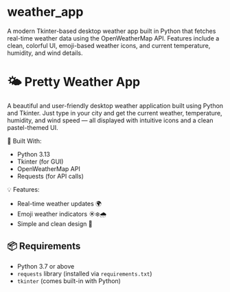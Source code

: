 # weather_app
A modern Tkinter-based desktop weather app built in Python that fetches real-time weather data using the OpenWeatherMap API. Features include a clean, colorful UI, emoji-based weather icons, and current temperature, humidity, and wind details.

# 🌤️ Pretty Weather App

A beautiful and user-friendly desktop weather application built using Python and Tkinter. Just type in your city and get the current weather, temperature, humidity, and wind speed — all displayed with intuitive icons and a clean pastel-themed UI.

🔧 Built With:
- Python 3.13
- Tkinter (for GUI)
- OpenWeatherMap API
- Requests (for API calls)

💡 Features:
- Real-time weather updates 🌍
- Emoji weather indicators ☀️❄️🌧️
- Simple and clean design 🎨

## 📦 Requirements

- Python 3.7 or above
- `requests` library (installed via `requirements.txt`)
- `tkinter` (comes built-in with Python)
